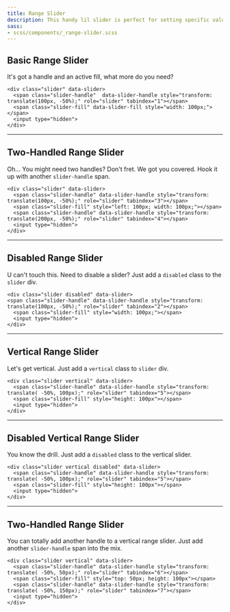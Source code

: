 ```yaml
---
title: Range Slider
description: This handy lil slider is perfect for setting specific values within a range.
sass:
- scss/components/_range-slider.scss
---
```


## Basic Range Slider
It's got a handle and an active fill, what more do you need?
```html_example
<div class="slider" data-slider>
  <span class="slider-handle"  data-slider-handle style="transform: translate(100px, -50%);" role="slider" tabindex="1"></span>
  <span class="slider-fill" data-slider-fill style="width: 100px;"></span>
  <input type="hidden">
</div>
```
---

## Two-Handled Range Slider
Oh... You might need two handles? Don't fret. We got you covered. Hook it up with another <code>slider-handle</code> span.
```html_example
<div class="slider" data-slider>
  <span class="slider-handle" data-slider-handle style="transform: translate(100px, -50%);" role="slider" tabindex="3"></span>
  <span class="slider-fill" style="left: 100px; width: 100px;"></span>
  <span class="slider-handle" data-slider-handle style="transform: translate(200px, -50%);" role="slider" tabindex="4"></span>
  <input type="hidden">
</div>
```
---

## Disabled Range Slider
U can't touch this. Need to disable a slider? Just add a <code>disabled</code> class to the <code>slider</code> div.
```html_example
<div class="slider disabled" data-slider>
<span class="slider-handle" data-slider-handle style="transform: translate(100px, -50%);" role="slider" tabindex="2"></span>
  <span class="slider-fill" style="width: 100px;"></span>
  <input type="hidden">
</div>
```
---

## Vertical Range Slider
Let's get vertical. Just add a <code>vertical</code> class to <code>slider</code> div.
```html_example
<div class="slider vertical" data-slider>
  <span class="slider-handle" data-slider-handle style="transform: translate( -50%, 100px);" role="slider" tabindex="5"></span>
  <span class="slider-fill" style="height: 100px"></span>
  <input type="hidden">
</div>
```
---

## Disabled Vertical Range Slider
You know the drill. Just add a <code>disabled</code> class to the vertical slider.
```html_example
<div class="slider vertical disabled" data-slider>
  <span class="slider-handle" data-slider-handle style="transform: translate( -50%, 100px);" role="slider" tabindex="5"></span>
  <span class="slider-fill" style="height: 100px"></span>
  <input type="hidden">
</div>
```
---

## Two-Handled Range Slider
You can totally add another handle to a vertical range slider. Just add another <code>slider-handle</code> span into the mix.
```html_example
<div class="slider vertical" data-slider>
  <span class="slider-handle" data-slider-handle style="transform: translate( -50%, 50px);" role="slider" tabindex="6"></span>
  <span class="slider-fill" style="top: 50px; height: 100px"></span>
  <span class="slider-handle" data-slider-handle style="transform: translate( -50%, 150px);" role="slider" tabindex="7"></span>
  <input type="hidden">
</div>
```